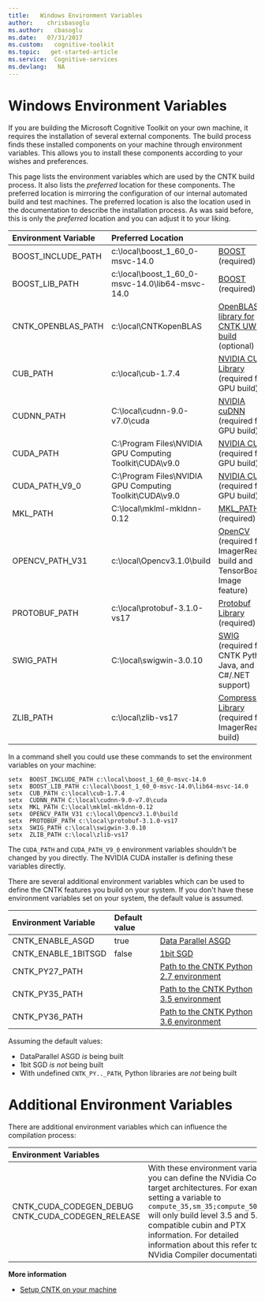 ```yaml
---
title:   Windows Environment Variables
author:    chrisbasoglu
ms.author:   cbasoglu
ms.date:   07/31/2017
ms.custom:   cognitive-toolkit
ms.topic:   get-started-article
ms.service:  Cognitive-services
ms.devlang:   NA
---
```

# Windows Environment Variables

If you are building the Microsoft Cognitive Toolkit on your own machine, it requires the installation of several external components. The build process finds these installed components on your machine through environment variables. This allows you to install these components according to your wishes and preferences.

This page lists the environment variables which are used by the CNTK build process. It also lists the *preferred* location for these components. The preferred location is mirroring the configuration of our internal automated build and test machines. The preferred location is also the location used in the documentation to describe the installation process. As was said before, this is only the *preferred* location and you can adjust it to your liking.

|Environment Variable | Preferred Location |   |
|:--------|:------------|:--------------|
|BOOST_INCLUDE_PATH | c:\local\boost_1_60_0-msvc-14.0 | [BOOST](./Setup-CNTK-on-Windows.md#boost) (required)
|BOOST_LIB_PATH | c:\local\boost_1_60_0-msvc-14.0\lib64-msvc-14.0 | [BOOST](./Setup-CNTK-on-Windows.md#boost) (required)
|CNTK_OPENBLAS_PATH | c:\local\CNTKopenBLAS | [OpenBLAS library for CNTK UWP build](./Setup-UWP-Build-on-Windows.md) (optional)
|CUB_PATH | c:\local\cub-1.7.4 | [NVIDIA CUB Library](./Setup-CNTK-on-Windows.md#cub) (required for GPU build)
|CUDNN_PATH | C:\local\cudnn-9.0-v7.0\cuda | [NVIDIA cuDNN](./Setup-CNTK-on-Windows.md#cudnn) (required for GPU build)
|CUDA_PATH | C:\Program Files\NVIDIA GPU Computing Toolkit\CUDA\v9.0 |[NVIDIA CUDA]( ./Setup-CNTK-on-Windows.md#nvidia-cuda-90) (required for GPU build)
|CUDA_PATH_V9_0 | C:\Program Files\NVIDIA GPU Computing Toolkit\CUDA\v9.0 |[NVIDIA CUDA]( ./Setup-CNTK-on-Windows.md#nvidia-cuda-90) (required for GPU build)
|MKL_PATH | C:\local\mklml-mkldnn-0.12 |[MKL_PATH]( ./Setup-CNTK-on-Windows.md#mkl) (required)
|OPENCV_PATH_V31 | c:\local\Opencv3.1.0\build | [OpenCV](./Setup-CNTK-on-Windows.md#optional-opencv) (required for ImagerReader build and TensorBoard's Image feature)
|PROTOBUF_PATH | c:\local\protobuf-3.1.0-vs17 | [Protobuf Library](./Setup-CNTK-on-Windows.md#protobuf) (required)
|SWIG_PATH | C:\local\swigwin-3.0.10 | [SWIG](./Setup-CNTK-on-Windows.md#optional-swig) (required for CNTK Python, Java, and C#/.NET support)
|ZLIB_PATH | c:\local\zlib-vs17 | [Compression Library](./Setup-CNTK-on-Windows.md#optional-zlib-and-libzip) (required for ImagerReader build)

In a command shell you could use these commands to set the environment variables on your machine:
```
setx  BOOST_INCLUDE_PATH c:\local\boost_1_60_0-msvc-14.0
setx  BOOST_LIB_PATH c:\local\boost_1_60_0-msvc-14.0\lib64-msvc-14.0
setx  CUB_PATH c:\local\cub-1.7.4
setx  CUDNN_PATH C:\local\cudnn-9.0-v7.0\cuda
setx  MKL_PATH C:\local\mklml-mkldnn-0.12
setx  OPENCV_PATH_V31 c:\local\Opencv3.1.0\build
setx  PROTOBUF_PATH c:\local\protobuf-3.1.0-vs17
setx  SWIG_PATH c:\local\swigwin-3.0.10
setx  ZLIB_PATH c:\local\zlib-vs17
```
The `CUDA_PATH` and `CUDA_PATH_V9_0` environment variables shouldn't be changed by you directly. The NVIDIA CUDA installer is defining these variables directly. 

There are several additional environment variables which can be used to define the CNTK features you build on your system. If you don't have these environment variables set on your system, the default value is assumed. 

|Environment Variable | Default value | |
|:------------|:------------|:-------------|
|CNTK_ENABLE_ASGD  | true | [Data Parallel ASGD](./Setup-CNTK-on-Windows.md#enlisting-in-the-cntk-github-repository)
|CNTK_ENABLE_1BITSGD | false | [1bit SGD](./Enabling-1bit-SGD.md)
|CNTK_PY27_PATH |  | [Path to the CNTK Python 2.7 environment](./Setup-CNTK-on-Windows.md#cntk-python-environments)
|CNTK_PY35_PATH |  | [Path to the CNTK Python 3.5 environment](./Setup-CNTK-on-Windows.md#cntk-python-environments)
|CNTK_PY36_PATH |  | [Path to the CNTK Python 3.6 environment](./Setup-CNTK-on-Windows.md#cntk-python-environments)

Assuming the default values:
 * DataParallel ASGD *is* being built
 * 1bit SGD *is not* being built
 * With undefined `CNTK_PY.._PATH`, Python libraries are *not* being built

# Additional Environment Variables

There are additional environment variables which can influence the compilation process:

| Environment Variables | |
|:------------|:-------------|
|CNTK_CUDA_CODEGEN_DEBUG CNTK_CUDA_CODEGEN_RELEASE | With these environment variables you can define the NVidia Compiler target architectures. For example, setting a variable to `compute_35,sm_35;compute_50,sm_50` will only build level 3.5 and 5.0 compatible cubin and PTX information. For detailed information about this refer to the NVidia Compiler documentation.

**More information**

* [Setup CNTK on your machine](./Setup-CNTK-on-your-machine.md)
